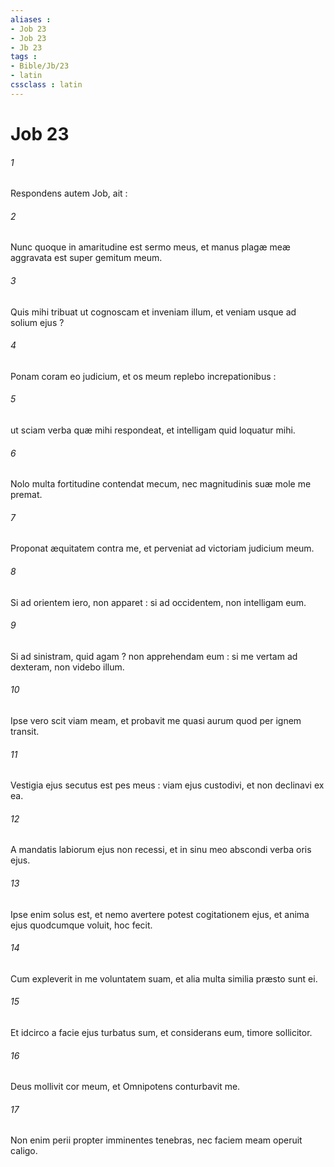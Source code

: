 ```yaml
---
aliases : 
- Job 23
- Job 23
- Jb 23
tags : 
- Bible/Jb/23
- latin
cssclass : latin
---
```


# Job 23

###### 1
Respondens autem Job, ait :
###### 2
Nunc quoque in amaritudine est sermo meus, et manus plagæ meæ aggravata est super gemitum meum.
###### 3
Quis mihi tribuat ut cognoscam et inveniam illum, et veniam usque ad solium ejus ?
###### 4
Ponam coram eo judicium, et os meum replebo increpationibus :
###### 5
ut sciam verba quæ mihi respondeat, et intelligam quid loquatur mihi.
###### 6
Nolo multa fortitudine contendat mecum, nec magnitudinis suæ mole me premat.
###### 7
Proponat æquitatem contra me, et perveniat ad victoriam judicium meum.
###### 8
Si ad orientem iero, non apparet : si ad occidentem, non intelligam eum.
###### 9
Si ad sinistram, quid agam ? non apprehendam eum : si me vertam ad dexteram, non videbo illum.
###### 10
Ipse vero scit viam meam, et probavit me quasi aurum quod per ignem transit.
###### 11
Vestigia ejus secutus est pes meus : viam ejus custodivi, et non declinavi ex ea.
###### 12
A mandatis labiorum ejus non recessi, et in sinu meo abscondi verba oris ejus.
###### 13
Ipse enim solus est, et nemo avertere potest cogitationem ejus, et anima ejus quodcumque voluit, hoc fecit.
###### 14
Cum expleverit in me voluntatem suam, et alia multa similia præsto sunt ei.
###### 15
Et idcirco a facie ejus turbatus sum, et considerans eum, timore sollicitor.
###### 16
Deus mollivit cor meum, et Omnipotens conturbavit me.
###### 17
Non enim perii propter imminentes tenebras, nec faciem meam operuit caligo.
